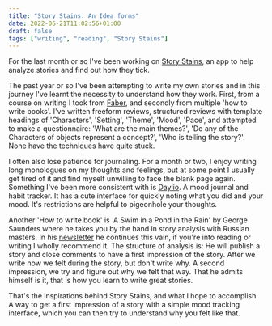 ```yaml
---
title: "Story Stains: An Idea forms"
date: 2022-06-21T11:02:56+01:00
draft: false
tags: ["writing", "reading", "Story Stains"]
---
```


For the last month or so I've been working on [Story Stains](https://github.com/jacomago/storystains), an app to help analyze stories and find out how they tick.

The past year or so I've been attempting to write my own stories and in this journey I've learnt the necessity to understand how they work. First, from a course on writing I took from [Faber](https://faberacademy.com), and secondly from multiple 'how to write books'. I've written freeform reviews, structured reviews with template headings of 'Characters', 'Setting', 'Theme', 'Mood', 'Pace', and attempted to make a questionnaire: 'What are the main themes?', 'Do any of the Characters of objects represent a concept?', 'Who is telling the story?'. None have the techniques have quite stuck.

I often also lose patience for journaling. For a month or two, I enjoy writing long monologues on my thoughts and feelings, but at some point I usually get tired of it and find myself unwilling to face the blank page again. Something I've been more consistent with is [Daylio](https://daylio.net/). A mood journal and habit tracker. It has a cute interface for quickly noting what you did and your mood. It's restrictions are helpful to pigeonhole your thoughts.

Another 'How to write book' is 'A Swim in a Pond in the Rain' by George Saunders where he takes you by the hand in story analysis with Russian masters. In his [newsletter](https://georgesaunders.substack.com/) he continues this vain, if you're into reading or writing I wholly recommend it. The structure of analysis is: He will publish a story and close comments to have a first impression of the story. After we write how we felt during the story, but don't write why. A second impression, we try and figure out why we felt that way. That he admits himself is it, that is how you learn to write great stories.

That's the inspirations behind Story Stains, and what I hope to accomplish. A way to get a first impression of a story with a simple mood tracking interface, which you can then try to understand why you felt like that.
